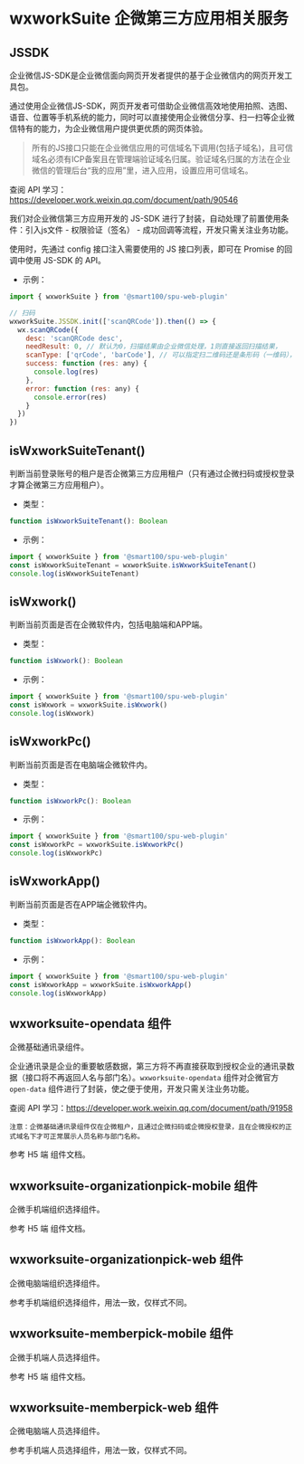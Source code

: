 # wxworkSuite 企微第三方应用相关服务

## JSSDK
企业微信JS-SDK是企业微信面向网页开发者提供的基于企业微信内的网页开发工具包。

通过使用企业微信JS-SDK，网页开发者可借助企业微信高效地使用拍照、选图、语音、位置等手机系统的能力，同时可以直接使用企业微信分享、扫一扫等企业微信特有的能力，为企业微信用户提供更优质的网页体验。

> 所有的JS接口只能在企业微信应用的可信域名下调用(包括子域名)，且可信域名必须有ICP备案且在管理端验证域名归属。验证域名归属的方法在企业微信的管理后台“我的应用”里，进入应用，设置应用可信域名。

查阅 API 学习：https://developer.work.weixin.qq.com/document/path/90546

我们对企业微信第三方应用开发的 JS-SDK 进行了封装，自动处理了前置使用条件：引入js文件 - 权限验证（签名） - 成功回调等流程，开发只需关注业务功能。

使用时，先通过 config 接口注入需要使用的 JS 接口列表，即可在 Promise 的回调中使用 JS-SDK 的 API。

+ 示例：

```js
import { wxworkSuite } from '@smart100/spu-web-plugin'

// 扫码
wxworkSuite.JSSDK.init(['scanQRCode']).then(() => {
  wx.scanQRCode({
    desc: 'scanQRCode desc',
    needResult: 0, // 默认为0，扫描结果由企业微信处理，1则直接返回扫描结果，
    scanType: ['qrCode', 'barCode'], // 可以指定扫二维码还是条形码（一维码），默认二者都有
    success: function (res: any) {
      console.log(res)
    },
    error: function (res: any) {
      console.error(res)
    }
  })
})
```

## isWxworkSuiteTenant()
判断当前登录账号的租户是否企微第三方应用租户（只有通过企微扫码或授权登录才算企微第三方应用租户）。

+ 类型：

```js
function isWxworkSuiteTenant(): Boolean
```

+ 示例：

```js
import { wxworkSuite } from '@smart100/spu-web-plugin'
const isWxworkSuiteTenant = wxworkSuite.isWxworkSuiteTenant()
console.log(isWxworkSuiteTenant)
```

## isWxwork()
判断当前页面是否在企微软件内，包括电脑端和APP端。

+ 类型：

```js
function isWxwork(): Boolean
```

+ 示例：

```js
import { wxworkSuite } from '@smart100/spu-web-plugin'
const isWxwork = wxworkSuite.isWxwork()
console.log(isWxwork)
```

## isWxworkPc()
判断当前页面是否在电脑端企微软件内。

+ 类型：

```js
function isWxworkPc(): Boolean
```

+ 示例：

```js
import { wxworkSuite } from '@smart100/spu-web-plugin'
const isWxworkPc = wxworkSuite.isWxworkPc()
console.log(isWxworkPc)
```

## isWxworkApp()
判断当前页面是否在APP端企微软件内。

+ 类型：

```js
function isWxworkApp(): Boolean
```

+ 示例：

```js
import { wxworkSuite } from '@smart100/spu-web-plugin'
const isWxworkApp = wxworkSuite.isWxworkApp()
console.log(isWxworkApp)
```



## wxworksuite-opendata 组件
企微基础通讯录组件。

企业通讯录是企业的重要敏感数据，第三方将不再直接获取到授权企业的通讯录数据（接口将不再返回人名与部门名）。`wxworksuite-opendata` 组件对企微官方 `open-data` 组件进行了封装，使之便于使用，开发只需关注业务功能。

查阅 API 学习：https://developer.work.weixin.qq.com/document/path/91958

`注意：企微基础通讯录组件仅在企微租户，且通过企微扫码或企微授权登录，且在企微授权的正式域名下才可正常展示人员名称与部门名称。`

参考 H5 端 组件文档。

## wxworksuite-organizationpick-mobile 组件
企微手机端组织选择组件。

参考 H5 端 组件文档。

## wxworksuite-organizationpick-web 组件
企微电脑端组织选择组件。

参考手机端组织选择组件，用法一致，仅样式不同。

## wxworksuite-memberpick-mobile 组件
企微手机端人员选择组件。

参考 H5 端 组件文档。

## wxworksuite-memberpick-web 组件
企微电脑端人员选择组件。

参考手机端人员选择组件，用法一致，仅样式不同。
